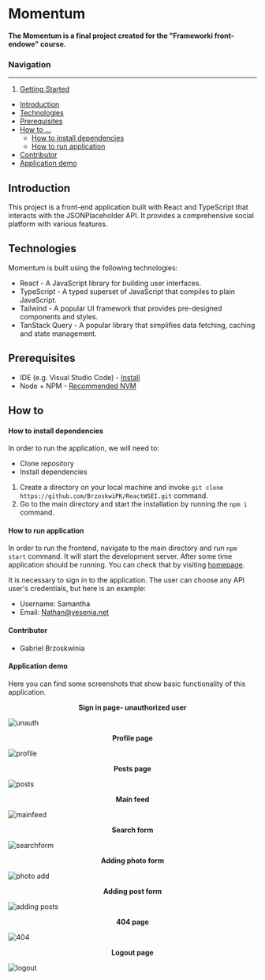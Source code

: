 # Momentum

**The Momentum is a final project created for the "Frameworki front-endowe" course.**

### Navigation

---

1. [Getting Started](#getting-started)

- [Introduction](#introduction)
- [Technologies](#technologies)
- [Prerequisites](#prerequisites)
- [How to ...](#how-to)
  - [How to install dependencies](#how-to-install-dependencies)
  - [How to run application](#how-to-run-application)
- [Contributor](#contributor)
- [Application demo](#application-demo)

## Introduction

This project is a front-end application built with React and TypeScript that interacts with the JSONPlaceholder API. It provides a comprehensive social platform with various features.

## Technologies

Momentum is built using the following technologies:

- React - A JavaScript library for building user interfaces.
- TypeScript - A typed superset of JavaScript that compiles to plain JavaScript.
- Tailwind - A popular UI framework that provides pre-designed components and styles.
- TanStack Query - A popular library that simplifies data fetching, caching and state management.

## Prerequisites

- IDE (e.g. Visual Studio Code) - [Install](https://code.visualstudio.com/download)
- Node + NPM - [Recommended NVM](https://github.com/nvm-sh/nvm)

## How to

#### How to install dependencies

In order to run the application, we will need to:

- Clone repository
- Install dependencies

1. Create a directory on your local machine and invoke `git clone https://github.com/BrzoskwiPK/ReactWSEI.git` command.
2. Go to the main directory and start the installation by running the `npm i` command.

#### How to run application

In order to run the frontend, navigate to the main directory and run `npm start` command.
It will start the development server. After some time application should be running. You can check that by visiting [homepage](http://localhost:3000/).

It is necessary to sign in to the application. The user can choose any API user's credentials, but here is an example:

- Username: Samantha
- Email: Nathan@yesenia.net

#### Contributor

- Gabriel Brzoskwinia

#### Application demo

Here you can find some screenshots that show basic functionality of this application.

**<p align="center">Sign in page- unauthorized user</p>**

![unauth](https://github.com/BrzoskwiPK/ReactWSEI/assets/101000424/ef3e7103-18e2-4ca6-8df1-ea0557e0d7a8)

**<p align="center">Profile page</p>**

![profile](https://github.com/BrzoskwiPK/ReactWSEI/assets/101000424/e2a4edf4-13f7-4871-b415-bb7e1fcc6e96)

**<p align="center">Posts page</p>**

![posts](https://github.com/BrzoskwiPK/ReactWSEI/assets/101000424/8aa7e489-53c5-46a9-bb1f-53e84ccf7db1)

**<p align="center">Main feed</p>**

![mainfeed](https://github.com/BrzoskwiPK/ReactWSEI/assets/101000424/5a6cc02e-affa-4380-bf35-34714ab78593)

**<p align="center">Search form</p>**

![searchform](https://github.com/BrzoskwiPK/ReactWSEI/assets/101000424/a908a5eb-bf92-479d-b1a5-496b5692aa89)

**<p align="center">Adding photo form</p>**

![photo add](https://github.com/BrzoskwiPK/ReactWSEI/assets/101000424/34df4878-9b84-451e-8233-b3714604660c)

**<p align="center">Adding post form</p>**

![adding posts](https://github.com/BrzoskwiPK/ReactWSEI/assets/101000424/35db88e3-dc19-4e40-899e-834cbc40eb31)

**<p align="center">404 page</p>**

![404](https://github.com/BrzoskwiPK/ReactWSEI/assets/101000424/5096823f-b884-482d-a289-40a8825213b3)

**<p align="center">Logout page</p>**

![logout](https://github.com/BrzoskwiPK/ReactWSEI/assets/101000424/864470fd-e2e9-46b1-9de2-e8c39ba72179)
